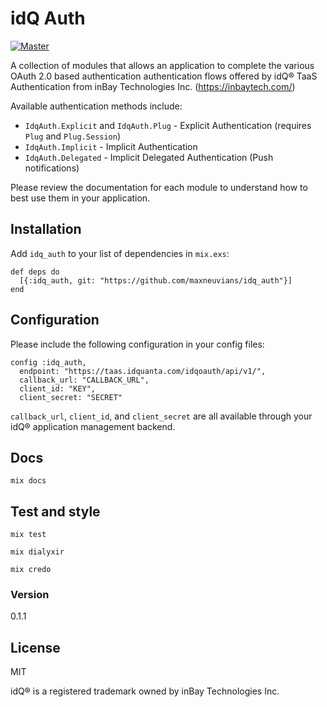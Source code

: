 # idQ Auth

[![Master](https://travis-ci.org/maxneuvians/idq_auth.svg?branch=master)](https://travis-ci.org/maxneuvians/idq_auth)

A collection of modules that allows an application to complete the various OAuth 2.0 based authentication authentication flows offered by idQ® TaaS Authentication from inBay Technologies Inc. (https://inbaytech.com/)

Available authentication methods include:

* `IdqAuth.Explicit` and `IdqAuth.Plug` - Explicit Authentication (requires `Plug` and `Plug.Session`)
* `IdqAuth.Implicit` - Implicit Authentication
* `IdqAuth.Delegated` - Implicit Delegated Authentication (Push notifications)

Please review the documentation for each module to understand how to best use them in your application.

## Installation
Add `idq_auth` to your list of dependencies in `mix.exs`:

```
def deps do
  [{:idq_auth, git: "https://github.com/maxneuvians/idq_auth"}]
end
```

## Configuration

Please include the following configuration in your config files:

```
config :idq_auth,
  endpoint: "https://taas.idquanta.com/idqoauth/api/v1/",
  callback_url: "CALLBACK_URL",
  client_id: "KEY",
  client_secret: "SECRET"
```

`callback_url`, `client_id`, and `client_secret` are all available through your idQ®
application management backend.


## Docs

`mix docs`

## Test and style

`mix test`

`mix dialyxir`

`mix credo`

### Version
0.1.1

License
----
MIT

idQ® is a registered trademark owned by inBay Technologies Inc.
